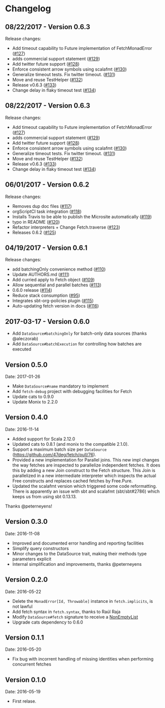 # Changelog

## 08/22/2017 - Version 0.6.3

Release changes:

* Add timeout capability to Future implementation of FetchMonadError ([#127](https://github.com/47deg/fetch/pull/127))
* adds commercial support statement ([#129](https://github.com/47deg/fetch/pull/129))
* Add twitter future support ([#128](https://github.com/47deg/fetch/pull/128))
* Enforce consistent arrow symbols using scalafmt ([#130](https://github.com/47deg/fetch/pull/130))
* Generalize timeout tests. Fix twitter timeout. ([#131](https://github.com/47deg/fetch/pull/131))
* Move and reuse TestHelper ([#132](https://github.com/47deg/fetch/pull/132))
* Release v0.6.3 ([#133](https://github.com/47deg/fetch/pull/133))
* Change delay in flaky timeout test ([#134](https://github.com/47deg/fetch/pull/134))


## 08/22/2017 - Version 0.6.3

Release changes:

* Add timeout capability to Future implementation of FetchMonadError ([#127](https://github.com/47deg/fetch/pull/127))
* adds commercial support statement ([#129](https://github.com/47deg/fetch/pull/129))
* Add twitter future support ([#128](https://github.com/47deg/fetch/pull/128))
* Enforce consistent arrow symbols using scalafmt ([#130](https://github.com/47deg/fetch/pull/130))
* Generalize timeout tests. Fix twitter timeout. ([#131](https://github.com/47deg/fetch/pull/131))
* Move and reuse TestHelper ([#132](https://github.com/47deg/fetch/pull/132))
* Release v0.6.3 ([#133](https://github.com/47deg/fetch/pull/133))
* Change delay in flaky timeout test ([#134](https://github.com/47deg/fetch/pull/134))


## 06/01/2017 - Version 0.6.2

Release changes:

* Removes dup doc files ([#117](https://github.com/47deg/fetch/pull/117))
* orgScriptCI task integration ([#118](https://github.com/47deg/fetch/pull/118))
* Installs Travis to be able to publish the Microsite automatically ([#119](https://github.com/47deg/fetch/pull/119))
* typo in README ([#120](https://github.com/47deg/fetch/pull/120))
* Refactor interpreters + Change Fetch.traverse ([#123](https://github.com/47deg/fetch/pull/123))
* Releases 0.6.2 ([#125](https://github.com/47deg/fetch/pull/125))


## 04/19/2017 - Version 0.6.1

Release changes:

* add batchingOnly convenience method ([#110](https://github.com/47deg/fetch/pull/110))
* Update AUTHORS.md ([#111](https://github.com/47deg/fetch/pull/111))
* Add curried apply to Fetch object ([#109](https://github.com/47deg/fetch/pull/109))
* Allow sequential and parallel batches ([#113](https://github.com/47deg/fetch/pull/113))
* 0.6.0 release ([#114](https://github.com/47deg/fetch/pull/114))
* Reduce stack consumption ([#95](https://github.com/47deg/fetch/pull/95))
* Integrates sbt-org-policies plugin ([#115](https://github.com/47deg/fetch/pull/115))
* Auto-updating fetch version in docs ([#116](https://github.com/47deg/fetch/pull/116))


## 2017-03-17 - Version 0.6.0

- Add `DataSource#batchingOnly` for batch-only data sources (thanks @aleczorab)
- Add `DataSource#batchExecution` for controlling how batches are executed

## Version 0.5.0

Date: 2017-01-26

- Make `DataSource#name` mandatory to implement
- Add `fetch-debug` project with debugging facilities for Fetch
- Update cats to 0.9.0
- Update Monix to 2.2.0

## Version 0.4.0

Date: 2016-11-14

- Added support for Scala 2.12.0
- Updated cats to 0.8.1 (and monix to the compatible 2.1.0).
- Support a maximum batch size per `DataSource` (https://github.com/47deg/fetch/pull/76).
- Provided a new implementation for Parallel joins. This new impl changes the way fetches are inspected to parallelize independent fetches. It does this by adding a new Join construct to the Fetch structure. This Join is parallelized in a new intermediate interpreter which inspects the actual Free constructs and replaces cached fetches by Free.Pure.
- Updated the scalafmt version which triggered some code reformatting. There is apparently an issue with sbt and scalafmt (sbt/sbt#2786) which keeps us from using sbt 0.13.13.

Thanks @peterneyens!

## Version 0.3.0

Date: 2016-11-08

- Improved and documented error handling and reporting facilities
- Simplify query constructors
- Minor changes to the DataSource trait, making their methods type parameters explicit
- Internal simplification and improvements, thanks @peterneyens

## Version 0.2.0

Date: 2016-05-22

- Delete the `MonadError[Id, Throwable]` instance in `fetch.implicits`, is not lawful
- Add fetch syntax in `fetch.syntax`, thanks to Raúl Raja
- Modify `DataSource#fetch` signature to receive a [NonEmptyList](https://github.com/typelevel/cats/blob/eb3caf83e879ed20df85b76c93014fa513a2c46c/core/src/main/scala/cats/data/package.scala#L4)
- Upgrade cats dependency to 0.6.0

## Version 0.1.1

Date: 2016-05-20

- Fix bug with incorrent handling of missing identities when performing concurrent fetches

## Version 0.1.0

Date: 2016-05-19

- First relase.